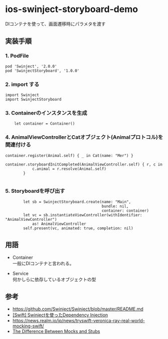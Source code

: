 # ios-swinject-storyboard-demo
DIコンテナを使って、画面遷移時にパラメタを渡す

## 実装手順
### 1. PodFile

```
pod 'Swinject', '2.0.0'
pod 'SwinjectStoryboard', '1.0.0'
```

### 2. import する
```
import Swinject
import SwinjectStoryboard
```

### 3. Containerのインスタンスを生成

```
    let container = Container()
```

### 4. AnimalViewControllerとCatオブジェクト(Animalプロトコル)を関連付ける

```
container.register(Animal.self) { _ in Cat(name: "Mer") }

container.storyboardInitCompleted(AnimalViewController.self) { r, c in
            c.animal = r.resolve(Animal.self)
        }
        
```        
    
### 5. Storyboardを呼び出す

```
        let sb = SwinjectStoryboard.create(name: "Main",
                                           bundle: nil,
                                           container: container)
        let vc = sb.instantiateViewController(withIdentifier: "AnimalViewController")
            as! AnimalViewController
        self.present(vc, animated: true, completion: nil)
```

## 用語
- Container 
<br>一般にDIコンテナと言われる。

- Service 
<br>何かしらに依存しているオブジェクトの型

## 参考
- https://github.com/Swinject/Swinject/blob/master/README.md
- [[Swift] Swinjectを使ったDependency Injection](http://dev.classmethod.jp/smartphone/swinject-dependency-injection/)
- https://news.realm.io/jp/news/tryswift-veronica-ray-real-world-mocking-swift/
- [The Difference Between Mocks and Stubs](https://www.martinfowler.com/articles/mocksArentStubs.html#TheDifferenceBetweenMocksAndStubs)